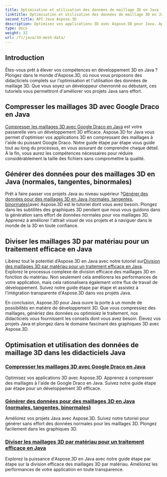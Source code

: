 ```yaml
---
title: Optimisation et utilisation des données de maillage 3D en Java
linktitle: Optimisation et utilisation des données de maillage 3D en Java
second_title: API Java Aspose.3D
description: Optimisez vos applications 3D avec Aspose.3D pour Java. Apprenez à compresser des maillages avec Google Draco, à générer des données de maillage et à traiter efficacement les maillages 3D par matériau.
type: docs
weight: 32
url: /fr/java/3d-mesh-data/
---
```

## Introduction

Êtes-vous prêt à élever vos compétences en développement 3D en Java ? Plongez dans le monde d'Aspose.3D, où nous vous proposons des didacticiels complets sur l'optimisation et l'utilisation des données de maillage 3D. Que vous soyez un développeur chevronné ou débutant, ces tutoriels vous permettront d'améliorer vos projets Java sans effort.

## Compresser les maillages 3D avec Google Draco en Java

[Compresser les maillages 3D avec Google Draco en Java](./compress-meshes-google-draco/) est votre passerelle vers un développement 3D efficace. Aspose.3D for Java vous permet d'optimiser vos applications 3D en compressant des maillages à l'aide du puissant Google Draco. Notre guide étape par étape vous guide tout au long du processus, en vous assurant de comprendre chaque détail. À la fin, vous aurez les compétences nécessaires pour réduire considérablement la taille des fichiers sans compromettre la qualité.

## Générer des données pour des maillages 3D en Java (normales, tangentes, binormales)

 Prêt à faire passer vos projets Java au niveau supérieur ?[Générer des données pour des maillages 3D en Java (normales, tangentes, binormales)](./generate-mesh-data/)avec Aspose.3D est le tutoriel dont vous avez besoin. Plongez dans les subtilités des graphiques 3D pendant que nous vous guidons dans la génération sans effort de données normales pour vos maillages 3D. Apprenez à améliorer l'attrait visuel de vos projets et à naviguer dans le monde de la 3D en toute confiance.

## Diviser les maillages 3D par matériau pour un traitement efficace en Java

 Libérez tout le potentiel d’Aspose.3D en Java avec notre tutoriel sur[Division des maillages 3D par matériau pour un traitement efficace en Java](./split-meshes-by-material/). Explorez le processus complexe de division efficace des maillages 3D en fonction du matériau. Non seulement cela améliorera les performances de votre application, mais cela rationalisera également votre flux de travail de développement. Suivez notre guide étape par étape et assistez à l'intégration transparente d'Aspose.3D dans vos projets Java.

En conclusion, Aspose.3D pour Java ouvre la porte à un monde de possibilités en matière de développement 3D. Que vous compressiez des maillages, génériez des données ou optimisiez le traitement, nos didacticiels vous fournissent les conseils dont vous avez besoin. Élevez vos projets Java et plongez dans le domaine fascinant des graphiques 3D avec Aspose.3D.
## Optimisation et utilisation des données de maillage 3D dans les didacticiels Java
### [Compresser les maillages 3D avec Google Draco en Java](./compress-meshes-google-draco/)
Optimisez vos applications 3D avec Aspose.3D. Apprenez à compresser des maillages à l'aide de Google Draco en Java. Suivez notre guide étape par étape pour un développement 3D efficace.
### [Générer des données pour des maillages 3D en Java (normales, tangentes, binormales)](./generate-mesh-data/)
Améliorez vos projets Java avec Aspose.3D. Suivez notre tutoriel pour générer sans effort des données normales pour les maillages 3D. Plongez facilement dans les graphiques 3D.
### [Diviser les maillages 3D par matériau pour un traitement efficace en Java](./split-meshes-by-material/)
Explorez la puissance d'Aspose.3D en Java avec notre guide étape par étape sur la division efficace des maillages 3D par matériau. Améliorez les performances de votre application en toute transparence.